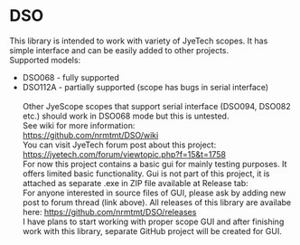 # DSO
This library is intended to work with variety of JyeTech scopes. It has simple interface and can be easily added to other projects.<br> 
Supported models:<br>
- DSO068 - fully supported<br>
- DSO112A - partially supported (scope has bugs in serial interface)<br><br>
Other JyeScope scopes that support serial interface (DSO094, DSO082 etc.) should work in DSO068 mode but this is untested.<br>
See wiki for more information: <br>
https://github.com/nrmtmt/DSO/wiki <br>
You can visit JyeTech forum post about this project:<br>
https://jyetech.com/forum/viewtopic.php?f=15&t=1758<br>
For now this project contains a basic gui for mainly testing purposes. It offers limited basic functionality. Gui is not part of this project, it is attached as separate .exe in ZIP file available at Release tab:<br> For anyone interested in source files of GUI, please ask by adding new post to forum thread (link above).
All releases of this library are availabe here:
https://github.com/nrmtmt/DSO/releases<br>
I have plans to start working with proper scope GUI and after finishing work with this library, separate GitHub project will be created for GUI.
